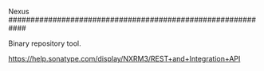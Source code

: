 Nexus
############################################################

Binary repository tool.

https://help.sonatype.com/display/NXRM3/REST+and+Integration+API
